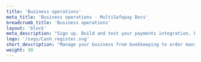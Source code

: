 ```yaml
---
title: 'Business operations'
meta_title: 'Business operations - MultiSafepay Docs'
breadcrumb_title: 'Business operations'
layout: 'block'
meta_description: "Sign up. Build and test your payments integration. Explore our products and services. Use our API Reference, SDKs, and wrappers. Get support."
logo: '/svgs/Cash_register.svg'
short_description: "Manage your business from bookkeeping to order management"
weight: 30
---
```

